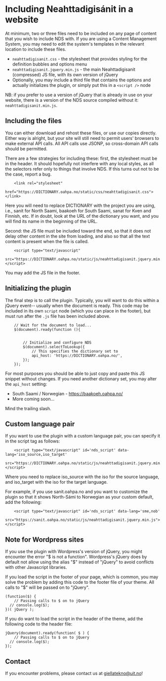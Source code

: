 #  Including Neahttadigisánit in a website


At minimum, two or three files need to be included on any page of content that
you wish to include NDS with. If you are using a Content Management System, you
may need to edit the system's templates in the relevant location to include
these files.


* `neahttadigisanit.css` - the stylesheet that provides styling for the
  definition bubbles and options menu
* `neahttadigisanit.jquery.min.js` - the main Neahttadigisanit (compressed) JS
  file, with its own version of jQuery
* Optionally, you may include a third file that contains the options and
  actually initializes the plugin, or simply put this in a `<script />` node


NB: if you prefer to use a version of jQuery that is already in use on your
website, there is a version of the NDS source compiled without it:
`neahttadigisanit.min.js`.


##  Including the files


You can either download and rehost these files, or use our copies directly.
Either way is alright, but your site will still need to permit users' browsers
to make external API calls. All API calls use JSONP, so cross-domain API calls
should be permitted.


There are a few strategies for including these: first, the stylesheet must be
in the header. It should hopefully not interfere with any local styles, as all
the selectors refer only to things that involve NDS. If this turns out not to
be the case, report a bug.


```
    <link rel="stylesheet"
          href="https://DICTIONARY.oahpa.no/static/css/neahttadigisanit.css"></link>
```


Here you will need to replace DICTIONARY with the project you are using, i.e.,
sanit for North Saami, baakoeh for South Saami, sanat for Kven and Finnish, etc. If in doubt, look at the URL of the dictionary you want, and you will find its name in the beginning of the URL.


Second: the JS file must be included toward the end, so that it does not delay
other content in the site from loading, and also so that all the text content
is present when the file is called.




```
    <script type="text/javascript"
            src="https://DICTIONARY.oahpa.no/static/js/neahttadigisanit.jquery.min.js"></script>
```


You may add the JS file in the footer.


##  Initializing the plugin


The final step is to call the plugin. Typically, you will want to do this
within a jQuery event-- usually when the document is ready. This code may be
included in its own `script` node (which you can place in the footer), but must run after the `.js` file has been
included above.


```
    // Wait for the document to load...
    $(document).ready(function (){


        // Initialize and configure NDS
        $(document).selectToLookup({
            // This specifies the dictionary set to
            api_host: 'https://DICTIONARY.oahpa.no/',
        });
    });
```






For most purposes you should be able to just copy and paste this JS snippet
without changes. If you need another dictionary set, you may alter the
`api_host` setting:


* South Saami / Norwegian - https://baakoeh.oahpa.no/
* More coming soon...


Mind the trailing slash.


##  Custom language pair


If you want to use the plugin with a custom language pair, you can specify it in the script tag as follows:


```
    <script type="text/javascript" id='nds_script' data-lang='iso_source,iso_target'
            src="https://DICTIONARY.oahpa.no/static/js/neahttadigisanit.jquery.min.js"></script>
```


Where you need to replace iso_source with the iso for the source language, and iso_target with the iso for the target language.


For example, if you use sanit.oahpa.no and you want to customize the plugin so that it shows North-Sámi to Norwegian as your custom default, add the following:


```
    <script type="text/javascript" id='nds_script' data-lang='sme,nob'
            src="https://sanit.oahpa.no/static/js/neahttadigisanit.jquery.min.js"></script>
```


## Note for Wordpress sites

If you use the plugin with Wordpress's version of jQuery, you might encounter the error "$ is not a function". Wordpress's jQuery does by default not allow using the alias "$" instead of "jQuery" to avoid conflicts with other Javascript libraries. 

If you load the script in the footer of your page, which is common, you may solve the problem by adding this code to the footer file of your theme. All calls to "$" will be passed on to "jQuery".
```
(function($) {
	// Passing calls to $ on to jQuery
  // console.log($);
})( jQuery );
```

If you do want to load the script in the header of the theme, add the following code to the header file:
```
jQuery(document).ready(function( $ ) {
	// Passing calls to $ on to jQuery
  // console.log($);
});
```

##  Contact


If you encounter problems, please contact us at giellatekno@uit.no!
